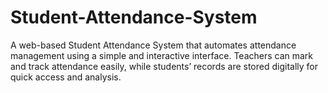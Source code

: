 # Student-Attendance-System
A web-based Student Attendance System that automates attendance management using a simple and interactive interface. Teachers can mark and track attendance easily, while students’ records are stored digitally for quick access and analysis.
